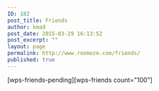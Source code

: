 ```yaml
---
ID: 182
post_title: Friends
author: kmad
post_date: 2015-03-29 16:13:52
post_excerpt: ""
layout: page
permalink: http://www.roomeze.com/friends/
published: true
---
```

[wps-friends-pending][wps-friends count="100"]